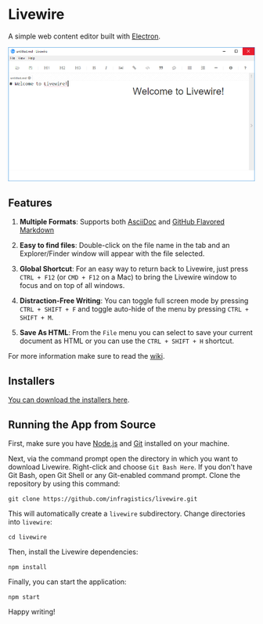 ﻿# Livewire

A simple web content editor built with [Electron](electron.atom.io).

![Livewire](screenshot.png)

## Features
1. **Multiple Formats**: Supports both [AsciiDoc](http://www.methods.co.nz/asciidoc/) and [GitHub Flavored Markdown](https://help.github.com/articles/github-flavored-markdown/)

2. **Easy to find files**: Double-click on the file name in the tab and an Explorer/Finder window will appear with the file selected.

3. **Global Shortcut**: For an easy way to return back to Livewire, just press `CTRL + F12` (or `CMD + F12` on a Mac) to bring the Livewire window to focus and on top of all windows. 

4. **Distraction-Free Writing**: You can toggle full screen mode by pressing `CTRL + SHIFT + F` and toggle auto-hide of the menu by pressing `CTRL + SHIFT + M`.

5. **Save As HTML**: From the `File` menu you can select to save your current document as HTML or you can use the `CTRL + SHIFT + H` shortcut.

For more information make sure to read the [wiki](https://github.com/craigshoemaker/livewire/wiki).

		  
## Installers
 
 [You can download the installers here](https://github.com/Infragistics/livewire/wiki/installers).

## Running the App from Source

First, make sure you have [Node.js](https://nodejs.org/) and [Git](https://git-scm.com/downloads) installed on your machine.

Next, via the command prompt open the directory in which you want to download Livewire.  Right-click and choose `Git Bash Here`.  If you don't have Git Bash, open Git Shell or any Git-enabled command prompt.  Clone the repository by using this command:

    git clone https://github.com/infragistics/livewire.git
	
This will automatically create a `livewire` subdirectory.  Change directories into `livewire`:

    cd livewire 
    
Then, install the Livewire dependencies:

    npm install
    
Finally, you can start the application:
    
    npm start
    
Happy writing!